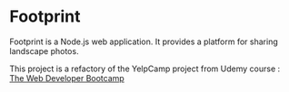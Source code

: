 # Footprint
Footprint is a Node.js web application. It provides a platform for sharing landscape photos.

This project is a refactory of the YelpCamp project from Udemy course : [The Web Developer Bootcamp](https://www.udemy.com/course/the-web-developer-bootcamp/)
